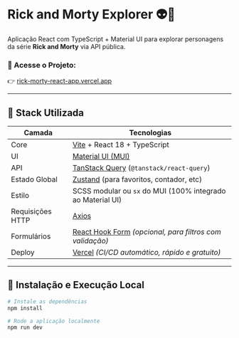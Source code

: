 # Rick and Morty Explorer 👽🚀

Aplicação React com TypeScript + Material UI para explorar personagens da série **Rick and Morty** via API pública.

### 🔗 Acesse o Projeto:
👉 [rick-morty-react-app.vercel.app](https://rick-morty-react-app.vercel.app/)

---

## 🧠 Stack Utilizada

| Camada           | Tecnologias                                                                                                                                 |
|------------------|----------------------------------------------------------------------------------------------------------------------------------------------|
| Core             | [Vite](https://vitejs.dev/) + React 18 + TypeScript                                                                                         |
| UI               | [Material UI (MUI)](https://mui.com/)                                                                                                       |
| API              | [TanStack Query](https://tanstack.com/query/latest) (`@tanstack/react-query`)                                                              |
| Estado Global    | [Zustand](https://zustand-demo.pmnd.rs/) (para favoritos, contador, etc)                                                                   |
| Estilo           | SCSS modular ou `sx` do MUI (100% integrado ao Material UI)                                                                                 |
| Requisições HTTP | [Axios](https://axios-http.com/)                                                                                                            |
| Formulários      | [React Hook Form](https://react-hook-form.com/) *(opcional, para filtros com validação)*                                                   |
| Deploy           | [Vercel](https://vercel.com/) *(CI/CD automático, rápido e gratuito)*                                                                      |

---

## 🧪 Instalação e Execução Local

```bash
# Instale as dependências
npm install

# Rode a aplicação localmente
npm run dev
```
